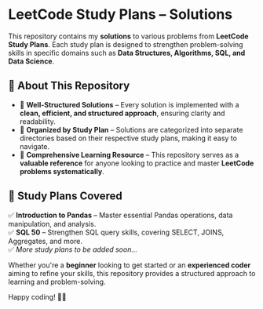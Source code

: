# **LeetCode Study Plans – Solutions**  

This repository contains my **solutions** to various problems from **LeetCode Study Plans**. Each study plan is designed to strengthen problem-solving skills in specific domains such as **Data Structures, Algorithms, SQL, and Data Science**.  

## **🚀 About This Repository**  
- 📌 **Well-Structured Solutions** – Every solution is implemented with a **clean, efficient, and structured approach**, ensuring clarity and readability.  
- 📌 **Organized by Study Plan** – Solutions are categorized into separate directories based on their respective study plans, making it easy to navigate.  
- 📌 **Comprehensive Learning Resource** – This repository serves as a **valuable reference** for anyone looking to practice and master **LeetCode problems systematically**.  

## **📂 Study Plans Covered**  
✅ **Introduction to Pandas** – Master essential Pandas operations, data manipulation, and analysis.  
✅ **SQL 50** – Strengthen SQL query skills, covering SELECT, JOINS, Aggregates, and more.  
✅ *More study plans to be added soon...*  

Whether you're a **beginner** looking to get started or an **experienced coder** aiming to refine your skills, this repository provides a structured approach to learning and problem-solving.  

Happy coding! 🚀✨  
